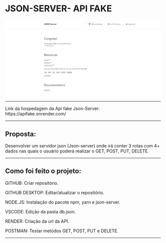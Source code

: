 <h1> JSON-SERVER- API FAKE </h1>

<img src="APIFAKE.JPG">
<hr>
  
<p>Link da hospedagem da Api fake Json-Server: https://apifake.onrender.com/</p>
<hr>
  <h2> <b> Proposta:</b> </h2>
  <p>Desenvolver um servidor json (Json-server) onde irá conter 3 rotas com 4+ dados nas quais o usuário poderá realizar o GET, POST, PUT, DELETE.</p>

<hr> 
<h2> <b> Como foi feito o projeto:</b> </b></h2>

<p> GITHUB: Criar repositório. </p>
<p> GITHUB DESKTOP: Editar/atualizar o repositório. </p>
<p> NODE.JS: Instalação do pacote npm, yarn e json-server. </p>
<p> VSCODE: Edição da pasta db.json. </p>
<p> RENDER: Criação da url da API. </p>
<p> POSTMAN: Testar metódos GET, POST, PUT e DELETE. </p>
<hr>


